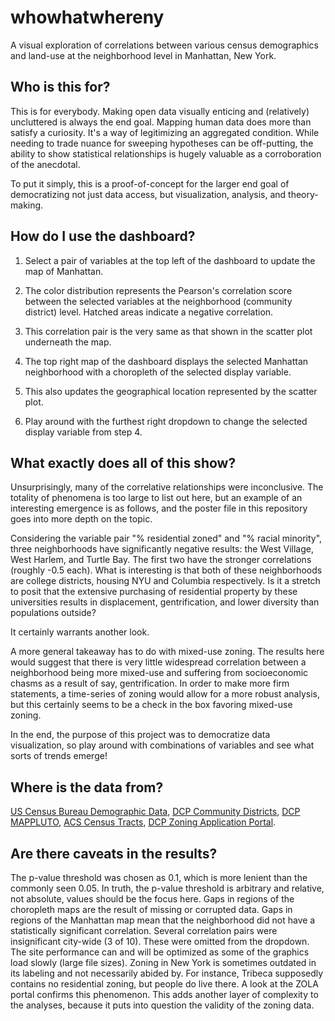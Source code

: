 # whowhatwhereny
A visual exploration of correlations between various census demographics and land-use at the neighborhood level in Manhattan, New York.

## Who is this for?

This is for everybody. Making open data visually enticing and (relatively) uncluttered is always the end goal. Mapping human data does more than satisfy a curiosity. It's a way of legitimizing an aggregated condition. While needing to trade nuance for sweeping hypotheses can be off-putting, the ability to show statistical relationships is hugely valuable as a corroboration of the anecdotal.
	
To put it simply, this is a proof-of-concept for the larger end goal of democratizing not just data access, but visualization, analysis, and theory-making.


## How do I use the dashboard?		

1. Select a pair of variables at the top left of the dashboard to update the map of Manhattan.
	
2. The color distribution represents the Pearson's correlation score between the selected variables at the neighborhood (community district) level. Hatched areas indicate a negative correlation.
	
3. This correlation pair is the very same as that shown in the scatter plot underneath the map.
	
4. The top right map of the dashboard displays the selected Manhattan neighborhood with a choropleth of the selected display variable. 
	
5. This also updates the geographical location represented by the scatter plot.
	
6. Play around with the furthest right dropdown to change the selected display variable from step 4.

## What exactly does all of this show?

Unsurprisingly, many of the correlative relationships were inconclusive. The totality of phenomena is too large to list out here, but an example of an interesting emergence is as follows, and the poster file in this repository goes into more depth on the topic.
	
Considering the variable pair "% residential zoned" and "% racial minority", three neighborhoods have significantly negative results: the West Village, West Harlem, and Turtle Bay. The first two have the stronger correlations (roughly -0.5 each). What is interesting is that both of these neighborhoods are college districts, housing NYU and Columbia respectively. Is it a stretch to posit that the extensive purchasing of residential property by these universities results in displacement, gentrification, and lower diversity than populations outside?
	
It certainly warrants another look.
	
A more general takeaway has to do with mixed-use zoning. The results here would suggest that there is very little widespread correlation between a neighborhood being more mixed-use and suffering from socioeconomic chasms as a result of say, gentrification. In order to make more firm statements, a time-series of zoning would allow for a more robust analysis, but this certainly seems to be a check in the box favoring mixed-use zoning.
	
In the end, the purpose of this project was to democratize data visualization, so play around with combinations of variables and see what sorts of trends emerge!


## Where is the data from?
<p>    
                <a href = "https://data.census.gov/"> US Census Bureau Demographic Data</a>, 
                <a href = "https://data.cityofnewyork.us/City-Government/Community-Districts/yfnk-k7r4"> DCP Community Districts</a>,
                <a href = "https://data.cityofnewyork.us/City-Government/Primary-Land-Use-Tax-Lot-Output-PLUTO-/64uk-42ks"> 
                DCP MAPPLUTO</a>,
                <a href = "https://data.cityofnewyork.us/City-Government/2020-Census-Tracts-Mapped/weqx-t5xr"> 
                ACS Census Tracts</a>,
                <a href = "https://data.cityofnewyork.us/City-Government/Zoning-Application-Portal-ZAP-Project-Data/hgx4-8ukb"> 
                DCP Zoning Application Portal</a>.
                </p>


## Are there caveats in the results?
  The p-value threshold was chosen as 0.1, which is more lenient than the commonly seen 0.05. 
               In truth, the p-value threshold is arbitrary and relative, not absolute, values should be the focus here. 
               Gaps in regions of the choropleth maps are the result of missing or corrupted data. 
               Gaps in regions of the Manhattan map mean that the neighborhood did not have a statistically significant correlation. 
               Several correlation pairs were insignificant city-wide (3 of 10). These were omitted from the dropdown. 
               The site performance can and will be optimized as some of the graphics load slowly (large file sizes). 
               Zoning in New York is sometimes outdated in its labeling and not necessarily abided by. For instance, 
               Tribeca supposedly contains no residential zoning, but people do live there. A look at the ZOLA portal confirms this phenomenon. 
               This adds another layer of complexity to the analyses, because it puts into question the validity of the zoning data. 
